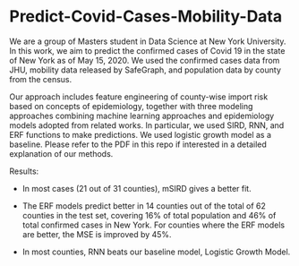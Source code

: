 # Predict-Covid-Cases-Mobility-Data

We are a group of Masters student in Data Science at New York University. In this work, we aim to predict the confirmed cases of Covid 19 in the state of New York as of May 15, 2020. We used the confirmed cases data from JHU, mobility data released by SafeGraph, and population data by county from the census.

Our approach includes feature engineering of county-wise import risk based on concepts of epidemiology, together with three modeling approaches combining machine learning approaches and epidemiology models adopted from related works. In particular, we used SIRD, RNN, and ERF functions to make predictions. We used logistic growth model as a baseline. Please refer to the PDF in this repo if interested in a detailed explanation of our methods.

Results:
* In most cases (21 out of 31 counties), mSIRD gives a better fit.

* The ERF models predict better in 14 counties out of the total of 62 counties in the test set, covering 16\% of total population and 46\% of total confirmed cases in New York. For counties where the ERF models are better, the MSE is improved by 45\%.

* In most counties, RNN beats our baseline model, Logistic Growth Model. 
